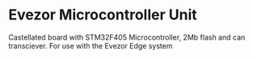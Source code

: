 # Evezor Microcontroller Unit

Castellated board with STM32F405 Microcontroller, 2Mb flash and can transciever. For use with the Evezor Edge system
